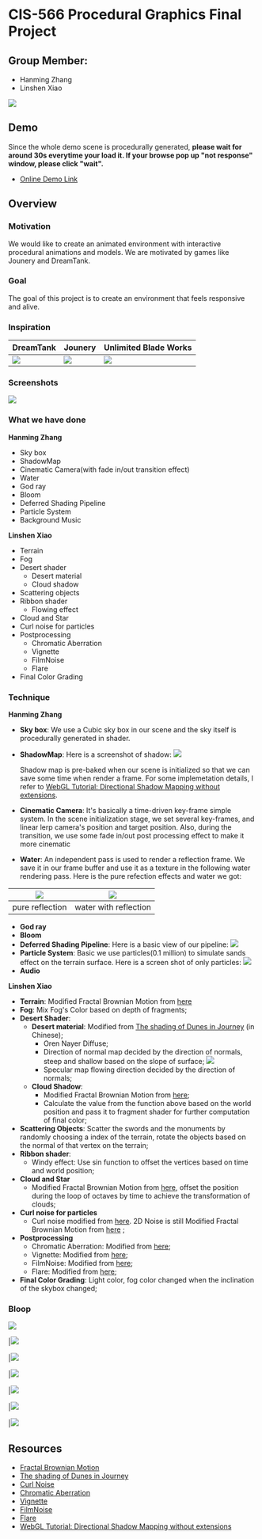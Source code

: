 # CIS-566 Procedural Graphics Final Project

## Group Member: 
- Hanming Zhang
- Linshen Xiao

![](img/5.png)

## Demo

Since the whole demo scene is procedurally generated, **please wait for around 30s everytime your load it. If your browse pop up "not response" window, please click "wait".**
- [Online Demo Link](https://githublsx.github.io/homework-5-shape-grammar-city-githublsx/)

## Overview

### Motivation

We would like to create an animated environment with interactive procedural animations and models. We are motivated by games like Jounery and DreamTank. 

### Goal

The goal of this project is to create an environment that feels responsive and alive.

### Inspiration

|DreamTank|Jounery|Unlimited Blade Works|
|--------------|--------------|--------------|
|![](img/DreamTank.jpg)|![](img/Jounery.png)|![](img/Unlimited.png)|

### Screenshots
 ![](img/)

### What we have done

**Hanming Zhang**
	
- Sky box
- ShadowMap
- Cinematic Camera(with fade in/out transition effect)
- Water
- God ray
- Bloom
- Deferred Shading Pipeline
- Particle System
- Background Music

**Linshen Xiao**

- Terrain
- Fog
- Desert shader
	- Desert material
	- Cloud shadow
- Scattering objects
- Ribbon shader
	- Flowing effect
- Cloud and Star
- Curl noise for particles
- Postprocessing
	- Chromatic Aberration
	- Vignette
	- FilmNoise
	- Flare
- Final Color Grading

### Technique

**Hanming Zhang**

- **Sky box**:
	We use a Cubic sky box in our scene and the sky itself is procedurally generated in shader.
- **ShadowMap**:
	Here is a screenshot of shadow:
	![](./img/shadow.jpg)

	Shadow map is pre-baked when our scene is initialized so that we can save some time when render a frame. For some implemetation details, I refer to [WebGL Tutorial: Directional Shadow Mapping without extensions](http://www.chinedufn.com/webgl-shadow-mapping-tutorial/).
- **Cinematic Camera**:
	It's basically a time-driven key-frame simple system. In the scene initialization stage, we set several key-frames, and linear lerp camera's position and target position. Also, during the transition, we use some fade in/out post processing effect to make it more cinematic
- **Water**:
	An independent pass is used to render a reflection frame. We save it in our frame buffer and use it as a texture in the following water rendering pass. Here is the pure refection effects and water we got:

|![](./img/2.jpg) | ![](./img/4.jpg)|
|-----------------|-----------------|
|pure reflection  | water with reflection|

- **God ray**
- **Bloom**
- **Deferred Shading Pipeline**:
	Here is a basic view of our pipeline:
	![](./img/pipeline.jpg)
- **Particle System**:
	Basic we use particles(0.1 million) to simulate sands effect on the terrain surface. Here is a screen shot of only particles:
	![](./img/particles.gif)
- **Audio**

**Linshen Xiao**

- **Terrain**: Modified Fractal Brownian Motion from [here](https://thebookofshaders.com/13/)
- **Fog**: Mix Fog's Color based on depth of fragments;
- **Desert Shader**:
	- **Desert material**: Modified from [The shading of Dunes in Journey](https://zhuanlan.zhihu.com/p/33890890) (in Chinese);
		- Oren Nayer Diffuse;
		- Direction of normal map decided by the direction of normals, steep and shallow based on the slope of surface;
		![](img/direction.jpg)
		- Specular map flowing direction decided by the direction of normals;
	- **Cloud Shadow**:
		- Modified Fractal Brownian Motion from [here](https://thebookofshaders.com/13/);
		- Calculate the value from the function above based on the world position and pass it to fragment shader for further computation of final color;
- **Scattering Objects**: Scatter the swords and the monuments by randomly choosing a index of the terrain, rotate the objects based on the normal of that vertex on the terrain;
- **Ribbon shader**:
	- Windy effect: Use sin function to offset the vertices based on time and world position;
- **Cloud and Star**
	- Modified Fractal Brownian Motion from [here](https://thebookofshaders.com/13/), offset the position during the loop of octaves by time to achieve the transformation of clouds;
- **Curl noise for particles**
	- Curl noise modified from [here](http://petewerner.blogspot.com/2015/02/intro-to-curl-noise.html). 2D Noise is still Modified Fractal Brownian Motion from [here](https://thebookofshaders.com/13/) ;
- **Postprocessing**
	- Chromatic Aberration: Modified from [here](https://www.shadertoy.com/view/4ttXWM);
	- Vignette: Modified from [here](https://www.shadertoy.com/view/lsKSWR);
	- FilmNoise: Modified from [here](https://www.shadertoy.com/view/4sXSWs);
	- Flare: Modified from [here](https://www.shadertoy.com/view/4sX3Rs);
- **Final Color Grading**: Light color, fog color changed when the inclination of the skybox changed;

### Bloop
 ![](img/bloop.jpg)

|![](img/1.png)

|![](img/2.png)

|![](img/8.png)

|![](img/4.png)

|![](img/10.png)

|![](img/11.png)

## Resources

- [Fractal Brownian Motion](https://thebookofshaders.com/13/)
- [The shading of Dunes in Journey](https://zhuanlan.zhihu.com/p/33890890)
- [Curl Noise](http://petewerner.blogspot.com/2015/02/intro-to-curl-noise.html)
- [Chromatic Aberration](https://www.shadertoy.com/view/4ttXWM)
- [Vignette](https://www.shadertoy.com/view/lsKSWR)
- [FilmNoise](https://www.shadertoy.com/view/4sXSWs)
- [Flare](https://www.shadertoy.com/view/4sX3Rs)
- [WebGL Tutorial: Directional Shadow Mapping without extensions](http://www.chinedufn.com/webgl-shadow-mapping-tutorial/)















